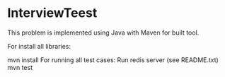 # InterviewTeest
This problem is implemented using Java with Maven for built tool.

For install all libraries:

mvn install
For running all test cases:
Run redis server (see README.txt)
mvn test
